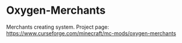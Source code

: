 # Oxygen-Merchants
Merchants creating system.
Project page: https://www.curseforge.com/minecraft/mc-mods/oxygen-merchants